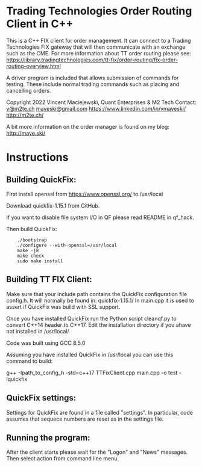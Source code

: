 # Trading Technologies Order Routing Client in C++
This is a C++ FIX client for order management. It can connect to a Trading Technologies
FIX gateway that will then communicate with an exchange such as the CME. For more
information about TT order routing please see:
https://library.tradingtechnologies.com/tt-fix/order-routing/fix-order-routing-overview.html

A driver program is included that allows submission of commands for testing. These
include normal trading commands such as placing and cancelling orders.

Copyright 2022 Vincent Maciejewski, Quant Enterprises & M2 Tech
Contact:
v@m2te.ch
mayeski@gmail.com
https://www.linkedin.com/in/vmayeski/
http://m2te.ch/

A bit more information on the order manager is found on my blog:
http://maye.ski/

# Instructions

Building QuickFix:
------------------

First install openssl from https://www.openssl.org/
to /usr/local

Download quickfix-1.15.1 from GitHub.

If you want to disable file system I/O in QF please
read README in qf_hack.

Then build QuickFix:

        ./bootstrap
        ./configure --with-openssl=/usr/local
        make -j8
        make check
        sudo make install

Building TT FIX Client:
-----------------------

Make sure that your include path contains the QuickFix configuration
file config.h. It will normally be found in: quickfix-1.15.1/
In main.cpp it is used to assert if QuickFix was build with SSL support.

Once you have installed QuickFix run the Python script cleanqf.py
to convert C++14 header to C++17. Edit the installation directory
if you ahave not installed in /usr/local/

Code was built using GCC 8.5.0

Assuming you have installed QuickFix in /usr/local you can use this command to build:

g++ -Ipath_to_config_h -std=c++17 TTFixClient.cpp main.cpp -o test -lquickfix

QuickFix settings:
------------------

Settings for QuickFix are found in a file called "settings". In particular,
code assumes that sequece numbers are reset as in the settings file.

Running the program:
--------------------

After the client starts please wait for the "Logon" and "News" messages.
Then select action from command line menu.
